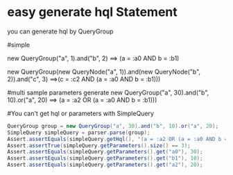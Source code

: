 # easy generate hql Statement

you can generate hql by QueryGroup 

#simple

new QueryGroup("a", 1).and("b", 2) ==> (a = :a0 AND b = :b1)

new QueryGroup(new QueryNode("a", 1)).and(new QueryNode("b", 2)).and("c", 3) ==>(c = :c2 AND (a = :a0 AND b = :b1)))


#multi sample parameters generate
new QueryGroup("a", 30).and("b", 10).or("a", 20)  ==>  (a = :a2 OR (a = :a0 AND b = :b1)))


#You can't get hql or parameters with SimpleQuery
```java
QueryGroup group = new QueryGroup("a", 30).and("b", 10).or("a", 20);
SimpleQuery simpleQuery = parser.parse(group);
Assert.assertEquals(simpleQuery.getHql(), "(a = :a2 OR (a = :a0 AND b = :b1)))");
Assert.assertTrue(simpleQuery.getParameters().size() == 3);
Assert.assertEquals(simpleQuery.getParameters().get("a0"), 30);
Assert.assertEquals(simpleQuery.getParameters().get("b1"), 10);
Assert.assertEquals(simpleQuery.getParameters().get("a2"), 20);
```
